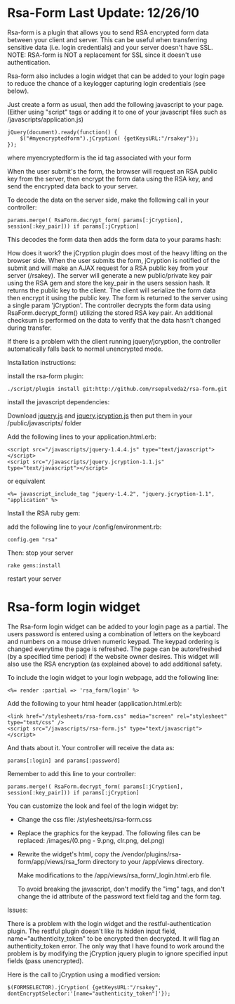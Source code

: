 Rsa-Form																																						Last Update: 12/26/10
========

Rsa-form is a plugin that allows you to send RSA encrypted form data between your client and server. This can be 
useful when transferring sensitive data (i.e. login credentials) and your server doesn't have SSL. NOTE: RSA-form 
is NOT a replacement for SSL since it doesn't use authentication.

Rsa-form also includes a login widget that can be added to your login page to reduce the chance of a keylogger capturing login 
credentials (see below).

Just create a form as usual, then add the following javascript to your page. (Either using "script" tags or
adding it to one of your javascript files such as /javascripts/application.js)

	jQuery(document).ready(function() {
		$("#myencryptedform").jCryption( {getKeysURL:"/rsakey"});
	});

where myencryptedform is the id tag associated with your form

When the user submit's the form, the browser will request an RSA public key from the server, then encrypt 
the form data using the RSA key, and send the encrypted data back to your server.

To decode the data on the server side, make the following call in your controller:

	params.merge!( RsaForm.decrypt_form( params[:jCryption], session[:key_pair])) if params[:jCryption]

This decodes the form data then adds the form data to your params hash:

How does it work?
the jCryption plugin does most of the heavy lifting on the browser side. When the user submits the form, jCryption
is notified of the submit and will make an AJAX request for a RSA public key from your server (/rsakey).
The server will generate a new public/private key pair using the RSA gem and store the key_pair in the users session 
hash. It returns the public key to the client. The client will serialize the form data then
encrypt it using the public key. The form is returned to the server using a single param 'jCryption'. The controller 
decrypts the form data using RsaForm.decrypt_form() utilizing the stored RSA key pair. An additional checksum is 
performed on the data to verify that the data hasn't changed during transfer.

If there is a problem with the client running jquery/jcryption, the controller automatically falls back to normal
unencrypted mode.

Installation instructions:

install the rsa-form plugin:

	./script/plugin install git:http://github.com/rsepulveda2/rsa-form.git

install the javascript dependencies:

Download [jquery.js](http://docs.jquery.com/Downloading_jQuery) and 
[jquery.jcryption.js](http://www.jcryption.org/) then put them in your /public/javascripts/ folder

Add the following lines to your application.html.erb:

	<script src="/javascripts/jquery-1.4.4.js" type="text/javascript"></script> 
	<script src="/javascripts/jquery.jcryption-1.1.js" type="text/javascript"></script> 

or equivalent 

	<%= javascript_include_tag "jquery-1.4.2", "jquery.jcryption-1.1", "application" %>

Install the RSA ruby gem:

add the following line to your /config/environment.rb:

	config.gem "rsa"

Then:
stop your server

	rake gems:install

restart your server

Rsa-form login widget
=========================

The Rsa-form login widget can be added to your login page as a partial. The users password
is entered using a combination of letters on the keyboard and numbers on a mouse driven numeric keypad. 
The keypad ordering is changed everytime the page is refreshed. The page can be autorefreshed (by a specified time period)
if the website owner desires. This widget will also use the RSA encryption (as explained above) to add additional safety.

To include the login widget to your login webpage, add the following line:

	<%= render :partial => 'rsa_form/login' %>

Add the following to your html header (application.html.erb):

	<link href="/stylesheets/rsa-form.css" media="screen" rel="stylesheet" type="text/css" /> 
	<script src="/javascripts/rsa-form.js" type="text/javascript"></script> 

And thats about it. Your controller will receive the data as:

	params[:login] and params[:password]

Remember to add this line to your controller:

	params.merge!( RsaForm.decrypt_form( params[:jCryption], session[:key_pair])) if params[:jCryption]

You can customize the look and feel of the login widget by:

- Change the css file: /stylesheets/rsa-form.css
- Replace the graphics for the keypad. The following files can be replaced: /images/(0.png - 9.png, clr.png, del.png)
- Rewrite the widget's html, copy the /vendor/plugins/rsa-form/app/views/rsa_form directory to your /app/views directory.

	Make modifications to the /app/views/rsa_form/_login.html.erb file.

	To avoid breaking the javascript, don't modify the "img" tags, and 
	don't change the id attribute of the password text field tag and the 
	form tag.

Issues:

There is a problem with the login widget and the restful-authentication plugin. The restful plugin doesn't like its
hidden input field, name="authenticity_token" to be encrypted then decrypted. It will flag an authenticity_token
error. The only way that I have found to work around the problem is by modifying the jCryption jquery plugin to ignore
specified input fields (pass unencrypted).

Here is the call to jCryption using a modified version:

	$(FORMSELECTOR).jCryption( {getKeysURL:"/rsakey", dontEncryptSelector:'[name="authenticity_token"]'});